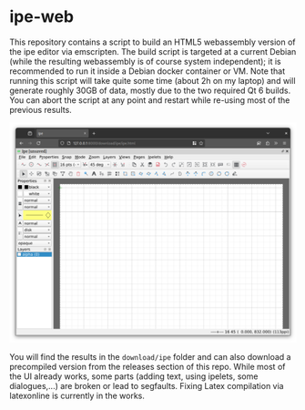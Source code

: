 # ipe-web

This repository contains a script to build an HTML5 webassembly version of the ipe editor via emscripten.
The build script is targeted at a current Debian (while the resulting webassembly is of course system independent); it is recommended to run it inside a Debian docker container or VM.
Note that running this script will take quite some time (about 2h on my laptop) and will generate roughly 30GB of data, mostly due to the two required Qt 6 builds.
You can abort the script at any point and restart while re-using most of the previous results.

![A screenshot of ipe in a browser](screenshot.png)

You will find the results in the `download/ipe` folder and can also download a precompiled version from the releases section of this repo.
While most of the UI already works, some parts (adding text, using ipelets, some dialogues,...) are broken or lead to segfaults.
Fixing Latex compilation via latexonline is currently in the works.
